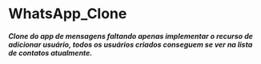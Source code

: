 # WhatsApp_Clone
##### Clone do app de mensagens faltando apenas implementar o recurso de adicionar usuário, todos os usuários criados conseguem se ver na lista de contatos atualmente.
